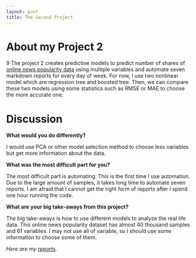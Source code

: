 ```yaml
---
layout: post
title: The Second Project
---
```


# About my Project 2
9
The project 2 creates predictive models to predict number of shares of [online news popularity data](https://archive.ics.uci.edu/ml/datasets/Online+News+Popularity) using multiple variables and automate seven markdown reports for every day of week. For now, I use two nonlinear model which are regression tree and boosted tree. Then, we can compare these two models using some statistics such as RMSE or MAE to choose the more accurate one. 

# Discussion

**What would you do differently?**

I would use PCA or other model selection method to choose less variables but get more information about the data. 

**What was the most difficult part for you?**

The most difficult part is automating. This is the first time I use automation. Due to the large amount of samples, it takes long time to automate seven reports. I am afraid that I cannot get the right form of reports after I spend one hour running the code. 

**What are your big take-aways from this project?**

The big take-aways is how to use different models to analyze the real life data. This online news popularity dataset has almost 40 thousand samples and 61 variables. I may not use all of variable, so I should use some information to choose some of them. 

*Here are my [reports](https://yuyaooo.github.io/Project2/).*
